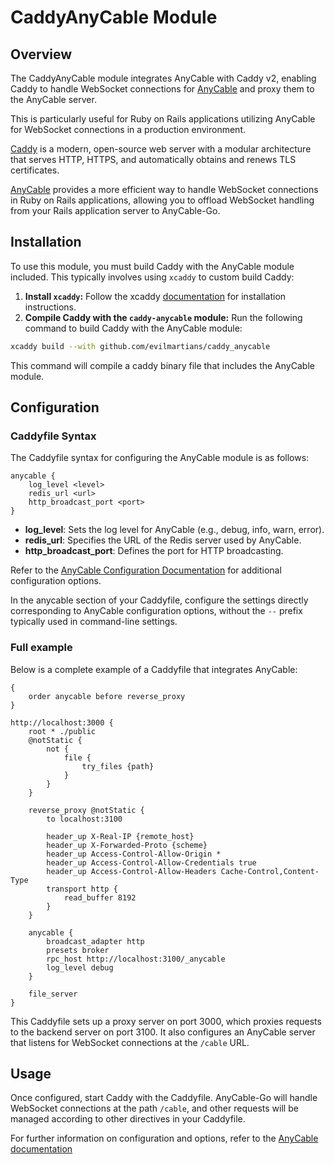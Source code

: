 # CaddyAnyCable Module

## Overview

The CaddyAnyCable module integrates AnyCable with Caddy v2, enabling Caddy to handle WebSocket connections for [AnyCable](https://docs.anycable.io/) and proxy them to the AnyCable server. 

This is particularly useful for Ruby on Rails applications utilizing AnyCable for WebSocket connections in a production environment.

[Caddy](https://github.com/caddyserver/caddy) is a modern, open-source web server with a modular architecture that serves HTTP, HTTPS, and automatically obtains and renews TLS certificates.

[AnyCable](https://docs.anycable.io/) provides a more efficient way to handle WebSocket connections in Ruby on Rails applications, allowing you to offload WebSocket handling from your Rails application server to AnyCable-Go.


## Installation

To use this module, you must build Caddy with the AnyCable module included. This typically involves using `xcaddy` to custom build Caddy:

1. **Install `xcaddy`:**
   Follow the xcaddy [documentation](https://github.com/caddyserver/xcaddy?tab=readme-ov-file#install) for installation instructions.
2. **Compile Caddy with the `caddy-anycable` module:**
   Run the following command to build Caddy with the AnyCable module:

```bash
xcaddy build --with github.com/evilmartians/caddy_anycable
```

This command will compile a caddy binary file that includes the AnyCable module.


## Configuration


### Caddyfile Syntax

The Caddyfile syntax for configuring the AnyCable module is as follows:

```caddyfile
anycable {
    log_level <level>
    redis_url <url>
    http_broadcast_port <port>
}
```

- **log_level**: Sets the log level for AnyCable (e.g., debug, info, warn, error).
- **redis_url**: Specifies the URL of the Redis server used by AnyCable.
- **http_broadcast_port**: Defines the port for HTTP broadcasting.

Refer to the [AnyCable Configuration Documentation](https://docs.anycable.io/anycable-go/configuration) for additional configuration options.

In the anycable section of your Caddyfile, configure the settings directly corresponding to AnyCable configuration options, without the `--` prefix typically used in command-line settings.


### Full example

Below is a complete example of a Caddyfile that integrates AnyCable:

```caddyfile
{
    order anycable before reverse_proxy
}

http://localhost:3000 {
    root * ./public
    @notStatic {
        not {
            file {
                try_files {path}
            }
        }
    }

    reverse_proxy @notStatic {
        to localhost:3100

        header_up X-Real-IP {remote_host}
        header_up X-Forwarded-Proto {scheme}
        header_up Access-Control-Allow-Origin *
        header_up Access-Control-Allow-Credentials true
        header_up Access-Control-Allow-Headers Cache-Control,Content-Type
        transport http {
            read_buffer 8192
        }
    }

    anycable {
        broadcast_adapter http
        presets broker
        rpc_host http://localhost:3100/_anycable
        log_level debug
    }

    file_server
}
```

This Caddyfile sets up a proxy server on port 3000, which proxies requests to the backend server on port 3100. 
It also configures an AnyCable server that listens for WebSocket connections at the `/cable` URL.


## Usage
Once configured, start Caddy with the Caddyfile. AnyCable-Go will handle WebSocket connections at the path `/cable`, and other requests will be managed according to other directives in your Caddyfile.

For further information on configuration and options, refer to the [AnyCable documentation](https://docs.anycable.io/anycable-go/configuration)
